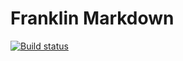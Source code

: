 # Franklin Markdown

[![Build status](https://github.com/tlienart/FranklinMarkdown.jl/workflows/ci/badge.svg)](https://github.com/tlienart/FranklinMarkdown.jl/actions)
